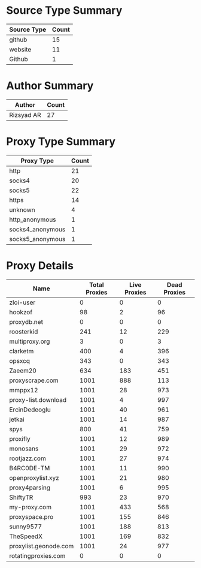 # Source Type Summary

| Source Type | Count |
|-------------|-------|
| github | 15 |
| website | 11 |
| Github | 1 |


# Author Summary

| Author | Count |
|--------|-------|
| Rizsyad AR | 27 |


# Proxy Type Summary

| Proxy Type | Count |
|------------|-------|
| http | 21 |
| socks4 | 20 |
| socks5 | 22 |
| https | 14 |
| unknown | 4 |
| http_anonymous | 1 |
| socks4_anonymous | 1 |
| socks5_anonymous | 1 |


# Proxy Details

| Name | Total Proxies | Live Proxies | Dead Proxies |
|------|---------------|--------------|---------------|
| zloi-user | 0 | 0 | 0 |
| hookzof | 98 | 2 | 96 |
| proxydb.net | 0 | 0 | 0 |
| roosterkid | 241 | 12 | 229 |
| multiproxy.org | 3 | 0 | 3 |
| clarketm | 400 | 4 | 396 |
| opsxcq | 343 | 0 | 343 |
| Zaeem20 | 634 | 183 | 451 |
| proxyscrape.com | 1001 | 888 | 113 |
| mmppx12 | 1001 | 28 | 973 |
| proxy-list.download | 1001 | 4 | 997 |
| ErcinDedeoglu | 1001 | 40 | 961 |
| jetkai | 1001 | 14 | 987 |
| spys | 800 | 41 | 759 |
| proxifly | 1001 | 12 | 989 |
| monosans | 1001 | 29 | 972 |
| rootjazz.com | 1001 | 27 | 974 |
| B4RC0DE-TM | 1001 | 11 | 990 |
| openproxylist.xyz | 1001 | 21 | 980 |
| proxy4parsing | 1001 | 6 | 995 |
| ShiftyTR | 993 | 23 | 970 |
| my-proxy.com | 1001 | 433 | 568 |
| proxyspace.pro | 1001 | 155 | 846 |
| sunny9577 | 1001 | 188 | 813 |
| TheSpeedX | 1001 | 169 | 832 |
| proxylist.geonode.com | 1001 | 24 | 977 |
| rotatingproxies.com | 0 | 0 | 0 |
